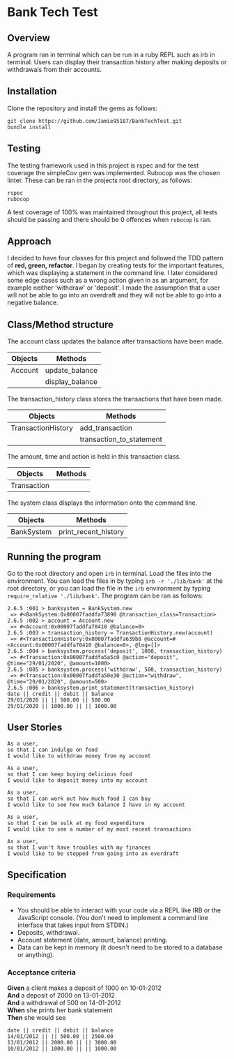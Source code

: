 # Bank Tech Test

## Overview

A program ran in terminal which can be run in a ruby REPL such as irb in terminal. Users can display their transaction history after making deposits or withdrawals from their accounts.

## Installation

Clone the repository and install the gems as follows:

```
git clone https://github.com/Jamie95187/BankTechTest.git
bundle install
```

## Testing

The testing framework used in this project is rspec and for the test coverage the simpleCov gem was implemented. Rubocop was the chosen linter. These can be ran in the projects root directory, as follows:

```
rspec
rubocop
```

A test coverage of 100% was maintained throughout this project, all tests should be passing and there should be 0 offences when `rubocop` is ran.

## Approach

I decided to have four classes for this project and followed the TDD pattern of **red, green, refactor**. I began by creating tests for the important features, which was displaying a statement in the command line. I later considered some edge cases such as a wrong action given in as an argument, for example neither 'withdraw' or 'deposit'. I made the assumption that a user will not be able to go into an overdraft and they will not be able to go into a negative balance.

## Class/Method structure

The account class updates the balance after transactions have been made.

| Objects | Methods |
| --- | --- |
| Account | update_balance |
| | display_balance |

The transaction_history class stores the transactions that have been made.

| Objects | Methods |
| --- | --- |
| TransactionHistory | add_transaction |
| | transaction_to_statement |

The amount, time and action is held in this transaction class.

| Objects | Methods |
| --- | --- |
| Transaction | |

The system class displays the information onto the command line.

| Objects | Methods |
| --- | --- |
| BankSystem | print_recent_history |

## Running the program

Go to the root directory and open `irb` in terminal. Load the files into the environment. You can load the files in by typing `irb -r './lib/bank'` at the root directory, or you can load the file in the `irb` environment by typing `require_relative './lib/bank'`. The program can be ran as follows:

```
2.6.5 :001 > banksystem = BankSystem.new
 => #<BankSystem:0x00007faddfa73890 @transaction_class=Transaction>
2.6.5 :002 > account = Account.new
 => #<Account:0x00007faddfa70410 @balance=0>
2.6.5 :003 > transaction_history = TransactionHistory.new(account)
 => #<TransactionHistory:0x00007faddfa639b8 @account=#<Account:0x00007faddfa70410 @balance=0>, @log=[]>
2.6.5 :004 > banksystem.process('deposit', 1000, transaction_history)
 => #<Transaction:0x00007faddfa5a5c0 @action="deposit", @time="29/01/2020", @amount=1000>
2.6.5 :005 > banksystem.process('withdraw', 500, transaction_history)
 => #<Transaction:0x00007faddfa50e30 @action="withdraw", @time="29/01/2020", @amount=500>
2.6.5 :006 > banksystem.print_statement(transaction_history)
date || credit || debit || balance
29/01/2020 || || 500.00 || 500.00
29/01/2020 || 1000.00 || || 1000.00
```

## User Stories

```
As a user,
so that I can indulge on food
I would like to withdraw money from my account

As a user,
so that I can keep buying delicious food
I would like to deposit money into my account

As a user,
so that I can work out how much food I can buy
I would like to see how much balance I have in my account

As a user,
so that I can be sulk at my food expenditure
I would like to see a number of my most recent transactions

As a user,
so that I won't have troubles with my finances
I would like to be stopped from going into an overdraft
```

## Specification

### Requirements

* You should be able to interact with your code via a REPL like IRB or the JavaScript console.  (You don't need to implement a command line interface that takes input from STDIN.)
* Deposits, withdrawal.
* Account statement (date, amount, balance) printing.
* Data can be kept in memory (it doesn't need to be stored to a database or anything).

### Acceptance criteria

**Given** a client makes a deposit of 1000 on 10-01-2012  
**And** a deposit of 2000 on 13-01-2012  
**And** a withdrawal of 500 on 14-01-2012  
**When** she prints her bank statement  
**Then** she would see

```
date || credit || debit || balance
14/01/2012 || || 500.00 || 2500.00
13/01/2012 || 2000.00 || || 3000.00
10/01/2012 || 1000.00 || || 1000.00
```
